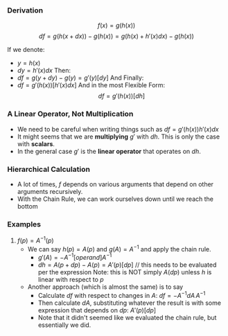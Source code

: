 ### Derivation
$$
f(x) =g(h(x))
$$
$$
df = g(h(x+dx)) - g(h(x)) = g(h(x) + h'(x)dx) - g(h(x))
$$

If we denote:
- $y = h(x)$
- $dy = h'(x)dx$
Then:
- $df = g(y+dy)-g(y)=g'(y)[dy]$
And Finally:
- $df = g'(h(x))[h'(x)dx]$
And in the most Flexible Form:
$$
df = g'(h(x))[dh]
$$

### A Linear Operator, Not Multiplication
- We need to be careful when writing things such as  $df = g'(h(x))h'(x)dx$
- It might seems that we are **multiplying** $g'$ with $dh$. This is only the case with **scalars**.
- In the general case $g'$ is the **linear operator** that operates on $dh$.

### Hierarchical Calculation
 - A lot of times, $f$ depends on various arguments that depend on other arguments recursively.
 - With the Chain Rule, we can work ourselves down until we reach the bottom

### Examples

1. $f(p) = A^{-1}(p)$ 
   - We can say $h(p) = A(p)$ and $g(A) = A^{-1}$ and apply the chain rule.
	   - $g'(A) = -A^{-1}[operand]A^{-1}$
	   - $dh = A(p + dp) - A(p) = A'(p)[dp]$ // this needs to be evaluated per the expression
	    Note: this is NOT simply $A(dp)$ unless $h$ is linear with respect to $p$
   - Another approach (which is almost the same) is to say
     - Calculate $df$ with respect to changes in $A$: $df = -A^{-1}dA\,A^{-1}$
     - Then calculate $dA$, substituting whatever the result is with some expression that depends on $dp$: $A'(p)[dp]$
     - Note that it didn't seemed like we evaluated the chain rule, but essentially we did.
    
